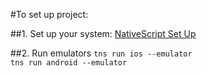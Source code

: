 #To set up project:

##1. Set up your system: 
[NativeScript Set Up](https://docs.nativescript.org/start/quick-setup)

##2. Run emulators
`tns run ios --emulator`  
`tns run android --emulator`  

